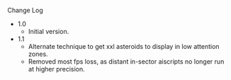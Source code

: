 
Change Log

* 1.0
  - Initial version.
* 1.1
  - Alternate technique to get xxl asteroids to display in low attention zones.
  - Removed most fps loss, as distant in-sector aiscripts no longer run at higher precision.